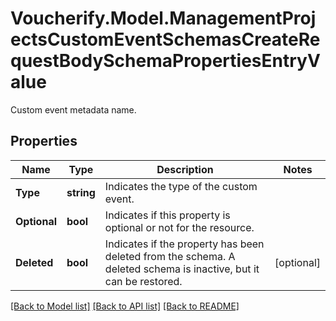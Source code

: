 # Voucherify.Model.ManagementProjectsCustomEventSchemasCreateRequestBodySchemaPropertiesEntryValue
Custom event metadata name.

## Properties

Name | Type | Description | Notes
------------ | ------------- | ------------- | -------------
**Type** | **string** | Indicates the type of the custom event. | 
**Optional** | **bool** | Indicates if this property is optional or not for the resource. | 
**Deleted** | **bool** | Indicates if the property has been deleted from the schema. A deleted schema is inactive, but it can be restored. | [optional] 

[[Back to Model list]](../../README.md#documentation-for-models) [[Back to API list]](../../README.md#documentation-for-api-endpoints) [[Back to README]](../../README.md)


